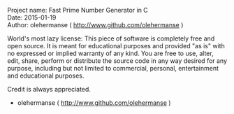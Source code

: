 Project name: Fast Prime Number Generator in C<br>
Date: 2015-01-19<br>
Author: olehermanse ( http://www.github.com/olehermanse )<br>

World's most lazy license:
This piece of software is completely free and open source.
It is meant for educational purposes and provided "as is"
with no expressed or implied warranty of any kind. You are
free to use, alter, edit, share, perform or distribute the
source code in any way desired for any purpose, including
but not limited to commercial, personal, entertainment and
educational purposes.

Credit is always appreciated.
- olehermanse ( http://www.github.com/olehermanse )

